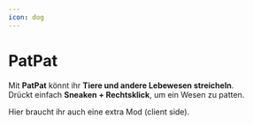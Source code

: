 ```yaml
---
icon: dog
---
```


# PatPat

Mit **PatPat** könnt ihr **Tiere und andere Lebewesen streicheln**.\
Drückt einfach **Sneaken + Rechtsklick**, um ein Wesen zu patten.

Hier braucht ihr auch eine extra Mod (client side).
